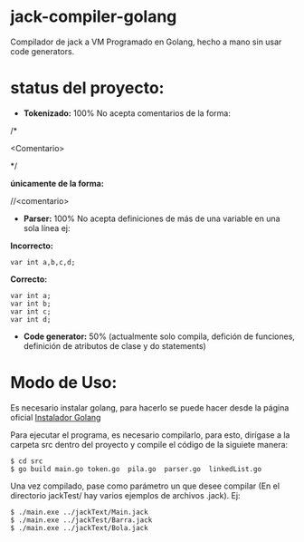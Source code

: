 # jack-compiler-golang

Compilador de jack a VM Programado en Golang, hecho a mano sin usar code generators.

# status del proyecto:
 - **Tokenizado:** 100% No acepta comentarios de la forma:
 
 /\*
 
 \<Comentario\>

 */ 
 
 **únicamente de la forma:**
 
 //\<comentario\>
 
 - **Parser:** 100% No acepta definiciones de más de una variable en una sola línea ej:
 
 **Incorrecto:**

    var int a,b,c,d;

**Correcto:**

    var int a;
    var int b;
    var int c;
    var int d;


 - **Code generator:** 50% (actualmente solo compila, defición de funciones, definición de atributos de clase y do statements)


# Modo de Uso:

Es necesario instalar golang, para hacerlo se puede hacer desde la página oficial
[Instalador Golang](https://golang.org/)

Para ejecutar el programa, es necesario compilarlo, para esto, dirígase a la carpeta src dentro del proyecto y compile el código de la siguiete manera:
    
    $ cd src
    $ go build main.go token.go  pila.go  parser.go  linkedList.go

Una vez compilado, pase como parámetro un que desee compilar (En el directorio jackTest/ hay varios ejemplos de archivos .jack). Ej:

    $ ./main.exe ../jackText/Main.jack  
    $ ./main.exe ../jackTest/Barra.jack
    $ ./main.exe ../jackText/Bola.jack

